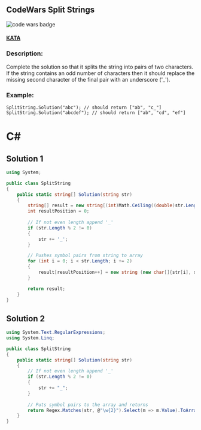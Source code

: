 ## CodeWars Split Strings

![code wars badge](https://www.codewars.com/users/FreePhoenix/badges/large)

#### [KATA](https://www.codewars.com/kata/515de9ae9dcfc28eb6000001)

### Description:

Complete the solution so that it splits the string into pairs of two characters.
If the string contains an odd number of characters then it should replace the missing second character of the final pair with an underscore ('_').

### Example:

    SplitString.Solution("abc"); // should return ["ab", "c_"]
    SplitString.Solution("abcdef"); // should return ["ab", "cd", "ef"]


# C#

## Solution 1

```CS
using System;

public class SplitString
{
	public static string[] Solution(string str)
	{
		string[] result = new string[(int)Math.Ceiling((double)str.Length / 2)];
		int resultPosition = 0;
        
        // If not even length append '_'
		if (str.Length % 2 != 0)
		{
			str += '_';
		}

        // Pushes symbol pairs from string to array
		for (int i = 0; i < str.Length; i += 2)
		{
			result[resultPosition++] = new string (new char[]{str[i], str[i + 1]});
		}

		return result;
	}
}
 ```

## Solution 2

```CS
using System.Text.RegularExpressions;
using System.Linq;

public class SplitString
{
    public static string[] Solution(string str)
    {
        // If not even length append '_'
        if (str.Length % 2 != 0)
        {
            str += "_";
        }
        
        // Puts symbol pairs to the array and returns
        return Regex.Matches(str, @"\w{2}").Select(m => m.Value).ToArray();
    }
}
 ```
